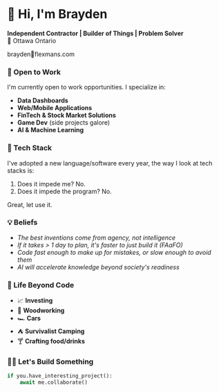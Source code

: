 # 👋 Hi, I'm Brayden

**Independent Contractor | Builder of Things | Problem Solver**  
📍 Ottawa Ontario 

brayden📧flexmans.com

### 🚀 Open to Work
I'm currently open to work opportunities. I specialize in:
- **Data Dashboards**
- **Web/Mobile Applications**
- **FinTech & Stock Market Solutions**
- **Game Dev** (side projects galore)
- **AI & Machine Learning**

### 🤷 Tech Stack
I've adopted a new language/software every year, the way I look at tech stacks is:
1. Does it impede me? No.
2. Does it impede the program? No.
   
Great, let use it.

### 💡 Beliefs
- *The best inventions come from agency, not intelligence*  
- *If it takes > 1 day to plan, it's faster to just build it (FAaFO)*  
- *Code fast enough to make up for mistakes, or slow enough to avoid them*  
- *AI will accelerate knowledge beyond society's readiness*  

### 🌌 Life Beyond Code
- 📈 **Investing** 
- 🔨 **Woodworking**
- 🏎️ **Cars**
- ⛺ **Survivalist Camping**
- 🍸 **Crafting food/drinks**

### 🧑‍💻️ Let's Build Something
```python
if you.have_interesting_project():
    await me.collaborate()
```
